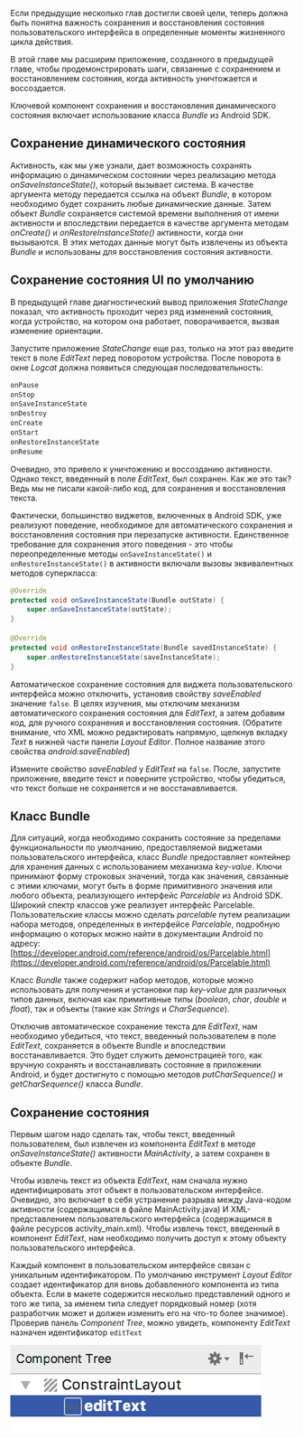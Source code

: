 Если предыдущие несколько глав достигли своей цели, теперь должна быть понятна важность сохранения и восстановления состояния пользовательского интерфейса в определенные моменты жизненного цикла действия. 

В этой главе мы расширим приложение, созданного в предыдущей главе, чтобы продемонстрировать шаги, связанные с сохранением и восстановлением состояния, когда активность уничтожается и воссоздается. 

Ключевой компонент сохранения и восстановления динамического состояния включает использование класса *Bundle* из Android SDK.

## Сохранение динамического состояния
Активность, как мы уже узнали, дает возможность сохранять информацию о динамическом состоянии через реализацию метода *onSaveInstanceState()*, который вызывает система. В качестве аргумента методу передается ссылка на объект *Bundle*, в котором необходимо будет сохранить любые динамические данные. Затем объект *Bundle* сохраняется системой времени выполнения от имени активности и впоследствии передается в качестве аргумента методам *onCreate()* и *onRestoreInstanceState()* активности, когда они вызываются. В этих методах данные могут быть извлечены из объекта *Bundle* и использованы для восстановления состояния активности.

## Сохранение состояния UI по умолчанию
В предыдущей главе диагностический вывод приложения *StateChange* показал, что активность проходит через ряд изменений состояния, когда устройство, на котором она работает, поворачивается, вызвая изменение ориентации.

Запустите приложение *StateChange* еще раз, только на этот раз введите текст в поле *EditText* перед поворотом устройства. После поворота в окне *Logcat* должна появиться следующая последовательность:
```txt
onPause 
onStop 
onSaveInstanceState 
onDestroy 
onCreate 
onStart 
onRestoreInstanceState 
onResume
```
Очевидно, это привело к уничтожению и воссозданию активности. Однако текст, введенный в поле *EditText*, был сохранен. Как же это так? Ведь мы не писали какой-либо код, для сохранения и восстановления текста.

Фактически, большинство виджетов, включенных в Android SDK, уже реализуют поведение, необходимое для автоматического сохранения и восстановления состояния при перезапуске активности. Единственное требование для сохранения этого поведения - это чтобы переопределенные методы ```onSaveInstanceState()``` и ```onRestoreInstanceState()``` в активности включали вызовы эквивалентных методов суперкласса:
```java
@Override 
protected void onSaveInstanceState(Bundle outState) {
    super.onSaveInstanceState(outState); 
} 

@Override 
protected void onRestoreInstanceState(Bundle savedInstanceState) {
    super.onRestoreInstanceState(saveInstanceState); 
}
```
Автоматическое сохранение состояния для виджета пользовательского интерфейса можно отключить, установив свойству *saveEnabled* значение ```false```. В целях изучения, мы отключим механизм автоматического сохранения состояния для *EditText*, а затем добавим код, для ручного сохранения и восстановления состояния. (Обратите внимание, что XML можно редактировать напрямую, щелкнув вкладку *Text* в нижней части панели *Layout Editor*. Полное название этого свойства *android:saveEnabled*)

Измените свойство *saveEnabled* у *EditText* на ```false```. После, запустите приложение, введите текст и поверните устройство, чтобы убедиться, что текст больше не сохраняется и не восстанавливается.

## Класс Bundle
Для ситуаций, когда необходимо сохранить состояние за пределами функциональности по умолчанию, предоставляемой виджетами пользовательского интерфейса, класс *Bundle* предоставляет контейнер для хранения данных с использованием механизма *key-value*. Ключи принимают форму строковых значений, тогда как значения, связанные с этими ключами, могут быть в форме примитивного значения или любого объекта, реализующего интерфейс *Parcelable* из Android SDK. Широкий спектр классов уже реализует интерфейс Parcelable. Пользовательские классы можно сделать *parcelable* путем реализации набора методов, определенных в интерфейсе *Parcelable*, подробную информацию о которых можно найти в документации Android по адресу: [https://developer.android.com/reference/android/os/Parcelable.html](https://developer.android.com/reference/android/os/Parcelable.html)

Класс *Bundle* также содержит набор методов, которые можно использовать для получения и установки пар *key-value* для различных типов данных, включая как примитивные типы (*boolean*, *char*, *double* и *float*), так и объекты (такие как *Strings* и *CharSequence*). 

Отключив автоматическое сохранение текста для *EditText*, нам необходимо убедиться, что текст, введенный пользователем в поле *EditText*, сохраняется в объекте Bundle и впоследствии восстанавливается. Это будет служить демонстрацией того, как вручную сохранять и восстанавливать состояние в приложении Android, и будет достигнуто с помощью методов *putCharSequence()* и *getCharSequence()* класса *Bundle*.

## Сохранение состояния
Первым шагом надо сделать так, чтобы текст, введенный пользователем, был извлечен из компонента *EditText* в методе *onSaveInstanceState()* активности *MainActivity*, а затем сохранен в объекте *Bundle*.

Чтобы извлечь текст из объекта *EditText*, нам сначала нужно идентифицировать этот объект в пользовательском интерфейсе. Очевидно, это включает в себя устранение разрыва между Java-кодом активности (содержащимся в файле MainActivity.java) И XML-представлением пользовательского интерфейса (содержащимся в файле ресурсов activity_main.xml). Чтобы извлечь текст, введенный в компонент *EditText*, нам необходимо получить доступ к этому объекту пользовательского интерфейса.

Каждый компонент в пользовательском интерфейсе связан с уникальным идентификатором. По умолчанию инструмент *Layout Editor* создает идентификатор для вновь добавленного компонента из типа объекта. Если в макете содержится несколько представлений одного и того же типа, за именем типа следует порядковый номер (хотя разработчик может и должен изменить его на что-то более значимое). Проверив панель *Component Tree*, можно увидеть, компоненту *EditText* назначен идентификатор ```editText```

![рис. 15-1](assets/15-1.png)

